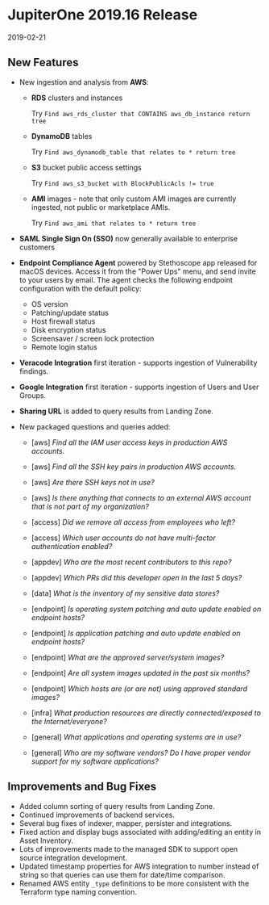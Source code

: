 # JupiterOne 2019.16 Release

2019-02-21

## New Features

- New ingestion and analysis from **AWS**:

  - **RDS** clusters and instances

    Try `Find aws_rds_cluster that CONTAINS aws_db_instance return tree`

  - **DynamoDB** tables

    Try `Find aws_dynamodb_table that relates to * return tree`

  - **S3** bucket public access settings

    Try `Find aws_s3_bucket with BlockPublicAcls != true`

  - **AMI** images - note that only custom AMI images are currently ingested,
    not public or marketplace AMIs.

    Try `Find aws_ami that relates to * return tree`

- **SAML Single Sign On (SSO)** now generally available to enterprise customers

- **Endpoint Compliance Agent** powered by Stethoscope app released for macOS
  devices. Access it from the "Power Ups" menu, and send invite to your users by
  email. The agent checks the following endpoint configuration with the default
  policy:

  - OS version
  - Patching/update status
  - Host firewall status
  - Disk encryption status
  - Screensaver / screen lock protection
  - Remote login status

- **Veracode Integration** first iteration - supports ingestion of Vulnerability
  findings.

- **Google Integration** first iteration - supports ingestion of Users and User
  Groups.

- **Sharing URL** is added to query results from Landing Zone.

- New packaged questions and queries added:

  - [aws] _Find all the IAM user access keys in production AWS accounts._
  - [aws] _Find all the SSH key pairs in production AWS accounts._
  - [aws] _Are there SSH keys not in use?_
  - [aws] _Is there anything that connects to an external AWS account that is not part of my organization?_

  - [access] _Did we remove all access from employees who left?_
  - [access] _Which user accounts do not have multi-factor authentication enabled?_
  - [appdev] _Who are the most recent contributors to this repo?_
  - [appdev] _Which PRs did this developer open in the last 5 days?_
  - [data] _What is the inventory of my sensitive data stores?_
  - [endpoint] _Is operating system patching and auto update enabled on endpoint hosts?_
  - [endpoint] _Is application patching and auto update enabled on endpoint hosts?_
  - [endpoint] _What are the approved server/system images?_
  - [endpoint] _Are all system images updated in the past six months?_
  - [endpoint] _Which hosts are (or are not) using approved standard images?_
  - [infra] _What production resources are directly connected/exposed to the Internet/everyone?_
  - [general] _What applications and operating systems are in use?_
  - [general] _Who are my software vendors? Do I have proper vendor support for my software applications?_

## Improvements and Bug Fixes

- Added column sorting of query results from Landing Zone.
- Continued improvements of backend services.
- Several bug fixes of indexer, mapper, persister and integrations.
- Fixed action and display bugs associated with adding/editing an entity in
  Asset Inventory.
- Lots of improvements made to the managed SDK to support open source
  integration development.
- Updated timestamp properties for AWS integration to number instead of string
  so that queries can use them for date/time comparison.
- Renamed AWS entity `_type` definitions to be more consistent with the
  Terraform type naming convention.